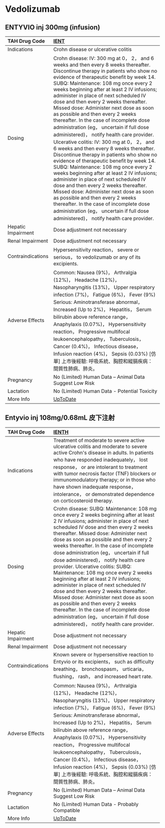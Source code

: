 # Vedolizumab

## ENTYVIO inj 300mg (infusion)

| TAH Drug Code      | [IENT](https://www.tahsda.org.tw/drugs/hissearch.php?drug_code=IENT)                                                                                                                                                                                                                                                                                                                                                                                                                                                                                                                                                                                                                                                                                                                                                                                                                                                                                                                                                                                                                                                                         |
|:-------------------|:---------------------------------------------------------------------------------------------------------------------------------------------------------------------------------------------------------------------------------------------------------------------------------------------------------------------------------------------------------------------------------------------------------------------------------------------------------------------------------------------------------------------------------------------------------------------------------------------------------------------------------------------------------------------------------------------------------------------------------------------------------------------------------------------------------------------------------------------------------------------------------------------------------------------------------------------------------------------------------------------------------------------------------------------------------------------------------------------------------------------------------------------|
| Indications        | Crohn disease or ulcerative colitis                                                                                                                                                                                                                                                                                                                                                                                                                                                                                                                                                                                                                                                                                                                                                                                                                                                                                                                                                                                                                                                                                                          |
| Dosing             | Crohn disease: IV: 300 mg at 0， 2， and 6 weeks and then every 8 weeks thereafter. Discontinue therapy in patients who show no evidence of therapeutic benefit by week 14. SUBQ: Maintenance: 108 mg once every 2 weeks beginning after at least 2 IV infusions; administer in place of next scheduled IV dose and then every 2 weeks thereafter. Missed dose: Administer next dose as soon as possible and then every 2 weeks thereafter. In the case of incomplete dose administration (eg， uncertain if full dose administered)， notify health care provider. Ulcerative colitis: IV: 300 mg at 0， 2， and 6 weeks and then every 8 weeks thereafter. Discontinue therapy in patients who show no evidence of therapeutic benefit by week 14. SUBQ: Maintenance: 108 mg once every 2 weeks beginning after at least 2 IV infusions; administer in place of next scheduled IV dose and then every 2 weeks thereafter. Missed dose: Administer next dose as soon as possible and then every 2 weeks thereafter. In the case of incomplete dose administration (eg， uncertain if full dose administered)， notify health care provider. |
| Hepatic Impairment | Dose adjustment not necessary                                                                                                                                                                                                                                                                                                                                                                                                                                                                                                                                                                                                                                                                                                                                                                                                                                                                                                                                                                                                                                                                                                                |
| Renal Impairment   | Dose adjustment not necessary                                                                                                                                                                                                                                                                                                                                                                                                                                                                                                                                                                                                                                                                                                                                                                                                                                                                                                                                                                                                                                                                                                                |
| Contraindications  | Hypersensitivity reaction， severe or serious， to vedolizumab or any of its excipients.                                                                                                                                                                                                                                                                                                                                                                                                                                                                                                                                                                                                                                                                                                                                                                                                                                                                                                                                                                                                                                                     |
| Adverse Effects    | Common: Nausea (9%)， Arthralgia (12%)， Headache (12%)， Nasopharyngitis (13%)， Upper respiratory infection (7%)， Fatigue (6%)， Fever (9%) Serious: Aminotransferase abnormal， Increased (Up to 2%)， Hepatitis， Serum bilirubin above reference range， Anaphylaxis (0.07%)， Hypersensitivity reaction， Progressive multifocal leukoencephalopathy， Tuberculosis， Cancer (0.4%)， Infectious disease， Infusion reaction (4%)， Sepsis (0.03%) [仿單] 上市後經驗: 呼吸系統、胸腔和縱膈疾病：間質性肺病、肺炎。                                                                                                                                                                                                                                                                                                                                                                                                                                                                                                                                                                                                                    |
| Pregnancy          | No (Limited) Human Data – Animal Data Suggest Low Risk                                                                                                                                                                                                                                                                                                                                                                                                                                                                                                                                                                                                                                                                                                                                                                                                                                                                                                                                                                                                                                                                                       |
| Lactation          | No (Limited) Human Data - Potential Toxicity                                                                                                                                                                                                                                                                                                                                                                                                                                                                                                                                                                                                                                                                                                                                                                                                                                                                                                                                                                                                                                                                                                 |
| More Info          | [UpToDate](https://www.uptodate.com/contents/vedolizumab-drug-information)                                                                                                                                                                                                                                                                                                                                                                                                                                                                                                                                                                                                                                                                                                                                                                                                                                                                                                                                                                                                                                                                   |

## Entyvio inj 108mg/0.68mL 皮下注射

| TAH Drug Code      | [IENTH](https://www.tahsda.org.tw/drugs/hissearch.php?drug_code=IENTH)                                                                                                                                                                                                                                                                                                                                                                                                                                                                                                                                                                                                                                                                                                                                             |
|:-------------------|:-------------------------------------------------------------------------------------------------------------------------------------------------------------------------------------------------------------------------------------------------------------------------------------------------------------------------------------------------------------------------------------------------------------------------------------------------------------------------------------------------------------------------------------------------------------------------------------------------------------------------------------------------------------------------------------------------------------------------------------------------------------------------------------------------------------------|
| Indications        | Treatment of moderate to severe active ulcerative colitis and moderate to severe active Crohn's disease in adults. In patients who have responded inadequately， lost response， or are intolerant to treatment with tumor necrosis factor (TNF) blockers or immunomodulatory therapy; or in those who have shown inadequate response， intolerance， or demonstrated dependence on corticosteroid therapy.                                                                                                                                                                                                                                                                                                                                                                                                        |
| Dosing             | Crohn disease: SUBQ: Maintenance: 108 mg once every 2 weeks beginning after at least 2 IV infusions; administer in place of next scheduled IV dose and then every 2 weeks thereafter. Missed dose: Administer next dose as soon as possible and then every 2 weeks thereafter. In the case of incomplete dose administration (eg， uncertain if full dose administered)， notify health care provider. Ulcerative colitis: SUBQ: Maintenance: 108 mg once every 2 weeks beginning after at least 2 IV infusions; administer in place of next scheduled IV dose and then every 2 weeks thereafter. Missed dose: Administer next dose as soon as possible and then every 2 weeks thereafter. In the case of incomplete dose administration (eg， uncertain if full dose administered)， notify health care provider. |
| Hepatic Impairment | Dose adjustment not necessary                                                                                                                                                                                                                                                                                                                                                                                                                                                                                                                                                                                                                                                                                                                                                                                      |
| Renal Impairment   | Dose adjustment not necessary                                                                                                                                                                                                                                                                                                                                                                                                                                                                                                                                                                                                                                                                                                                                                                                      |
| Contraindications  | Known severe or hypersensitive reaction to Entyvio or its excipients， such as difficulty breathing， bronchospasm， urticaria， flushing， rash， and increased heart rate.                                                                                                                                                                                                                                                                                                                                                                                                                                                                                                                                                                                                                                       |
| Adverse Effects    | Common: Nausea (9%)， Arthralgia (12%)， Headache (12%)， Nasopharyngitis (13%)， Upper respiratory infection (7%)， Fatigue (6%)， Fever (9%) Serious: Aminotransferase abnormal， Increased (Up to 2%)， Hepatitis， Serum bilirubin above reference range， Anaphylaxis (0.07%)， Hypersensitivity reaction， Progressive multifocal leukoencephalopathy， Tuberculosis， Cancer (0.4%)， Infectious disease， Infusion reaction (4%)， Sepsis (0.03%) [仿單] 上市後經驗: 呼吸系統、胸腔和縱膈疾病：間質性肺病、肺炎。                                                                                                                                                                                                                                                                                          |
| Pregnancy          | No (Limited) Human Data – Animal Data Suggest Low Risk                                                                                                                                                                                                                                                                                                                                                                                                                                                                                                                                                                                                                                                                                                                                                             |
| Lactation          | No (Limited) Human Data - Probably Compatible                                                                                                                                                                                                                                                                                                                                                                                                                                                                                                                                                                                                                                                                                                                                                                      |
| More Info          | [UpToDate](https://www.uptodate.com/contents/vedolizumab-drug-information)                                                                                                                                                                                                                                                                                                                                                                                                                                                                                                                                                                                                                                                                                                                                         |

